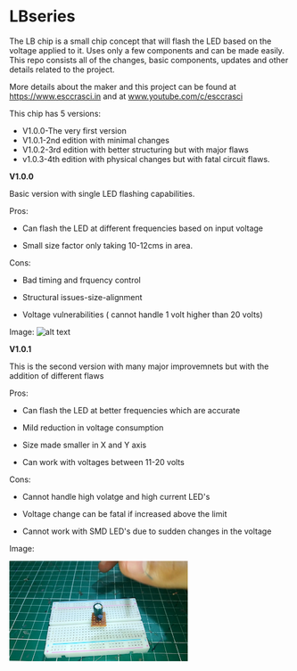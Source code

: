 # LBseries

The LB chip is a small chip concept that will flash the LED based on the voltage applied to it. Uses only a few components and can be made easily. This repo consists all of the changes, basic components, updates and other details related to the project.

More details about the maker and this project can be found at https://www.esccrasci.in and at www.youtube.com/c/esccrasci

This chip has 5 versions:<br>
- V1.0.0-The very first version
- V1.0.1-2nd edition with minimal changes
- V1.0.2-3rd edition with better structuring but with major flaws
- v1.0.3-4th edition with physical changes but with fatal circuit flaws.

**V1.0.0**

Basic version with single LED flashing capabilities. 

Pros:

- Can flash the LED at different frequencies based on input voltage

- Small size factor only taking 10-12cms in area.

Cons:

- Bad timing and frquency control

- Structural issues-size-alignment

- Voltage vulnerabilities ( cannot handle 1 volt higher than 20 volts)

Image:
![alt text](https://github.com/ESCcrascirepository/LBseries/blob/main/V1.0.1/4.jpg?raw=true)

**V1.0.1**

This is the second version with many major improvemnets but with the addition of different flaws

Pros:

- Can flash the LED at better frequencies which are accurate

- Mild reduction in voltage consumption

- Size made smaller in X and Y axis

- Can work with voltages between 11-20 volts

Cons:

- Cannot handle high volatge and high current LED's

- Voltage change can be fatal if increased above the limit

- Cannot work with SMD LED's due to sudden changes in the voltage

Image:

![alt text](https://github.com/ESCcrascirepository/LBseries/blob/main/V1.0.1a/4.png?raw=true)





